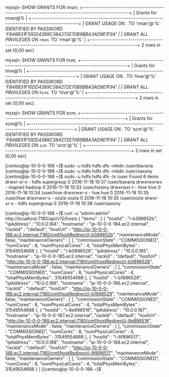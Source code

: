 mysql> SHOW GRANTS FOR rman;
+-----------------------------------------------------------------------------------------------------+
| Grants for rman@%                                                                                   |
+-----------------------------------------------------------------------------------------------------+
| GRANT USAGE ON *.* TO 'rman'@'%' IDENTIFIED BY PASSWORD '*F846B31F10DD4389C384272E70B9BBA3AD9E1F94' |
| GRANT ALL PRIVILEGES ON `rman`.* TO 'rman'@'%'                                                      |
+-----------------------------------------------------------------------------------------------------+
2 rows in set (0,00 sec)

mysql> SHOW GRANTS FOR hive;
+-----------------------------------------------------------------------------------------------------+
| Grants for hive@%                                                                                   |
+-----------------------------------------------------------------------------------------------------+
| GRANT USAGE ON *.* TO 'hive'@'%' IDENTIFIED BY PASSWORD '*F846B31F10DD4389C384272E70B9BBA3AD9E1F94' |
| GRANT ALL PRIVILEGES ON `hive`.* TO 'hive'@'%'                                                      |
+-----------------------------------------------------------------------------------------------------+
2 rows in set (0,00 sec)

mysql> SHOW GRANTS FOR scm;
+----------------------------------------------------------------------------------------------------+
| Grants for scm@%                                                                                   |
+----------------------------------------------------------------------------------------------------+
| GRANT USAGE ON *.* TO 'scm'@'%' IDENTIFIED BY PASSWORD '*F846B31F10DD4389C384272E70B9BBA3AD9E1F94' |
| GRANT ALL PRIVILEGES ON `scm`.* TO 'scm'@'%'                                                       |
+----------------------------------------------------------------------------------------------------+
2 rows in set (0,00 sec)



[centos@ip-10-0-0-188 ~]$ sudo -u hdfs hdfs dfs -mkdir /user/bavaria
[centos@ip-10-0-0-188 ~]$ sudo -u hdfs hdfs dfs -mkdir /user/saxony
[centos@ip-10-0-0-188 ~]$ sudo -u hdfs hdfs dfs -ls /user
Found 6 items
drwxr-xr-x   - hdfs   supergroup          0 2016-11-18 10:37 /user/bavaria
drwxrwxrwx   - mapred hadoop              0 2016-11-18 10:33 /user/history
drwxrwxr-t   - hive   hive                0 2016-11-18 10:34 /user/hive
drwxrwxr-x   - hue    hue                 0 2016-11-18 10:35 /user/hue
drwxrwxr-x   - oozie  oozie               0 2016-11-18 10:35 /user/oozie
drwxr-xr-x   - hdfs   supergroup          0 2016-11-18 10:38 /user/saxony




[centos@ip-10-0-0-188 ~]$ curl -u "admin:admin" http://localhost:7180/api/v12/hosts
{
  "items" : [ {
    "hostId" : "i-b389652b",
    "ipAddress" : "10.0.0.184",
    "hostname" : "ip-10-0-0-184.ec2.internal",
    "rackId" : "/default",
    "hostUrl" : "http://ip-10-0-0-188.ec2.internal:7180/cmf/hostRedirect/i-b389652b",
    "maintenanceMode" : false,
    "maintenanceOwners" : [ ],
    "commissionState" : "COMMISSIONED",
    "numCores" : 8,
    "numPhysicalCores" : 4,
    "totalPhysMemBytes" : 31549554688
  }, {
    "hostId" : "i-b0896528",
    "ipAddress" : "10.0.0.185",
    "hostname" : "ip-10-0-0-185.ec2.internal",
    "rackId" : "/default",
    "hostUrl" : "http://ip-10-0-0-188.ec2.internal:7180/cmf/hostRedirect/i-b0896528",
    "maintenanceMode" : false,
    "maintenanceOwners" : [ ],
    "commissionState" : "COMMISSIONED",
    "numCores" : 8,
    "numPhysicalCores" : 4,
    "totalPhysMemBytes" : 31549554688
  }, {
    "hostId" : "i-b1896529",
    "ipAddress" : "10.0.0.186",
    "hostname" : "ip-10-0-0-186.ec2.internal",
    "rackId" : "/default",
    "hostUrl" : "http://ip-10-0-0-188.ec2.internal:7180/cmf/hostRedirect/i-b1896529",
    "maintenanceMode" : false,
    "maintenanceOwners" : [ ],
    "commissionState" : "COMMISSIONED",
    "numCores" : 8,
    "numPhysicalCores" : 4,
    "totalPhysMemBytes" : 31549554688
  }, {
    "hostId" : "i-8e896516",
    "ipAddress" : "10.0.0.187",
    "hostname" : "ip-10-0-0-187.ec2.internal",
    "rackId" : "/default",
    "hostUrl" : "http://ip-10-0-0-188.ec2.internal:7180/cmf/hostRedirect/i-8e896516",
    "maintenanceMode" : false,
    "maintenanceOwners" : [ ],
    "commissionState" : "COMMISSIONED",
    "numCores" : 8,
    "numPhysicalCores" : 4,
    "totalPhysMemBytes" : 31549554688
  }, {
    "hostId" : "i-8f896517",
    "ipAddress" : "10.0.0.188",
    "hostname" : "ip-10-0-0-188.ec2.internal",
    "rackId" : "/default",
    "hostUrl" : "http://ip-10-0-0-188.ec2.internal:7180/cmf/hostRedirect/i-8f896517",
    "maintenanceMode" : false,
    "maintenanceOwners" : [ ],
    "commissionState" : "COMMISSIONED",
    "numCores" : 8,
    "numPhysicalCores" : 4,
    "totalPhysMemBytes" : 31549554688
  } ]
}[centos@ip-10-0-0-188 ~]$ 
